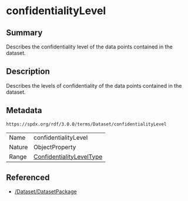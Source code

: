 <!-- Automatically generated by spec-parser v2.3.0 on 2024-07-09T17:43:37.025898+00:00 -->
<!-- SPDX-License-Identifier: Community-Spec-1.0 -->

# confidentialityLevel

## Summary

Describes the confidentiality level of the data points contained in the dataset.


## Description

Describes the levels of confidentiality of the data points contained in the dataset.


## Metadata

`https://spdx.org/rdf/3.0.0/terms/Dataset/confidentialityLevel`


| | |
|---|---|
| Name | confidentialityLevel |
| Nature | ObjectProperty |
| Range | [ConfidentialityLevelType](../Vocabularies/ConfidentialityLevelType.md) |




## Referenced

- [/Dataset/DatasetPackage](../../Dataset/Classes/DatasetPackage.md)

